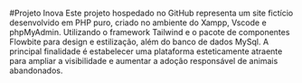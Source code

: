 #Projeto Inova
Este projeto hospedado no GitHub representa um site fictício desenvolvido em PHP puro, criado no ambiente do Xampp, Vscode e phpMyAdmin. Utilizando o framework Tailwind e o pacote de componentes Flowbite para design e estilização, além do banco de dados MySql. A principal finalidade é estabelecer uma plataforma esteticamente atraente para ampliar a visibilidade e aumentar a adoção responsável de animais abandonados.
